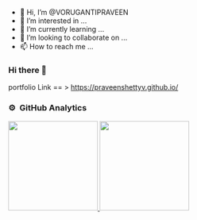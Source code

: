 - 👋 Hi, I’m @VORUGANTIPRAVEEN
- 👀 I’m interested in ...
- 🌱 I’m currently learning ...
- 💞️ I’m looking to collaborate on ...
- 📫 How to reach me ...

<!---
VORUGANTIPRAVEEN/VORUGANTIPRAVEEN is a ✨ special ✨ repository because its `README.md` (this file) appears on your GitHub profile.
You can click the Preview link to take a look at your changes.
--->
### Hi there 👋

portfolio Link == > https://praveenshettyv.github.io/
### ⚙️ &nbsp;GitHub Analytics
<div class='flex justify-content-space-between align-items-center'>
<a href="https://github.com/Praveenshettyv">
  <img height="180em" src="https://github-readme-stats-eight-theta.vercel.app/api?username=Praveenshettyv&show_icons=true&theme=algolia&include_all_commits=true&count_private=true"/>
  <img height="180em" src="https://github-readme-stats-eight-theta.vercel.app/api/top-langs/?username=Praveenshettyv&layout=compact&langs_count=8&theme=algolia"/>
</a>
</div>
